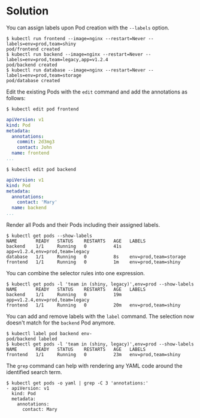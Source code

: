 # Solution

You can assign labels upon Pod creation with the `--labels` option.

```shell
$ kubectl run frontend --image=nginx --restart=Never --labels=env=prod,team=shiny
pod/frontend created
$ kubectl run backend --image=nginx --restart=Never --labels=env=prod,team=legacy,app=v1.2.4
pod/backend created
$ kubectl run database --image=nginx --restart=Never --labels=env=prod,team=storage
pod/database created
```

Edit the existing Pods with the `edit` command and add the annotations as follows:

```shell
$ kubectl edit pod frontend
```

```yaml
apiVersion: v1
kind: Pod
metadata:
  annotations:
    commit: 2d3mg3
    contact: John
  name: frontend
...
```

```shell
$ kubectl edit pod backend
```

```yaml
apiVersion: v1
kind: Pod
metadata:
  annotations:
    contact: 'Mary'
  name: backend
...
```

Render all Pods and their Pods including their assigned labels.

```shell
$ kubectl get pods --show-labels
NAME       READY   STATUS    RESTARTS   AGE   LABELS
backend    1/1     Running   0          41s   app=v1.2.4,env=prod,team=legacy
database   1/1     Running   0          8s    env=prod,team=storage
frontend   1/1     Running   0          1m    env=prod,team=shiny
```

You can combine the selector rules into one expression.

```shell
$ kubectl get pods -l 'team in (shiny, legacy)',env=prod --show-labels
NAME       READY   STATUS    RESTARTS   AGE   LABELS
backend    1/1     Running   0          19m   app=v1.2.4,env=prod,team=legacy
frontend   1/1     Running   0          20m   env=prod,team=shiny
```

You can add and remove labels with the `label` command. The selection now doesn't match for the `backend` Pod anymore.

```shell
$ kubectl label pod backend env-
pod/backend labeled
$ kubectl get pods -l 'team in (shiny, legacy)',env=prod --show-labels
NAME       READY   STATUS    RESTARTS   AGE   LABELS
frontend   1/1     Running   0          23m   env=prod,team=shiny
```

The `grep` command can help with rendering any YAML code around the identified search term.

```shell
$ kubectl get pods -o yaml | grep -C 3 'annotations:'
- apiVersion: v1
  kind: Pod
  metadata:
    annotations:
      contact: Mary

